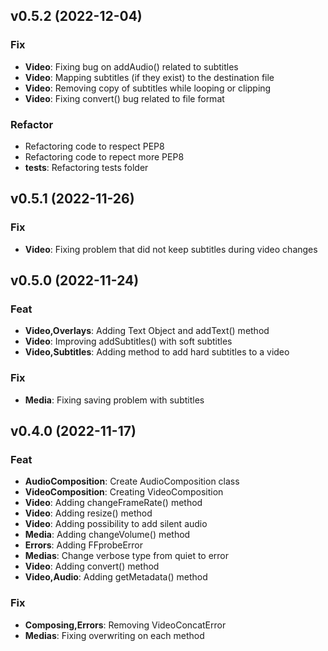 ## v0.5.2 (2022-12-04)

### Fix

- **Video**: Fixing bug on addAudio() related to subtitles
- **Video**: Mapping subtitles (if they exist) to the destination file
- **Video**: Removing copy of subtitles while looping or clipping
- **Video**: Fixing convert() bug related to file format

### Refactor

- Refactoring code to respect PEP8
- Refactoring code to repect more PEP8
- **tests**: Refactoring tests folder

## v0.5.1 (2022-11-26)

### Fix

- **Video**: Fixing problem that did not keep subtitles during video changes

## v0.5.0 (2022-11-24)

### Feat

- **Video,Overlays**: Adding Text Object and addText() method
- **Video**: Improving addSubtitles() with soft subtitles
- **Video,Subtitles**: Adding method to add hard subtitles to a video

### Fix

- **Media**: Fixing saving problem with subtitles

## v0.4.0 (2022-11-17)

### Feat

- **AudioComposition**: Create AudioComposition class
- **VideoComposition**: Creating VideoComposition
- **Video**: Adding changeFrameRate() method
- **Video**: Adding resize() method
- **Video**: Adding possibility to add silent audio
- **Media**: Adding changeVolume() method
- **Errors**: Adding FFprobeError
- **Medias**: Change verbose type from quiet to error
- **Video**: Adding convert() method
- **Video,Audio**: Adding getMetadata() method

### Fix

- **Composing,Errors**: Removing VideoConcatError
- **Medias**: Fixing overwriting on each method
